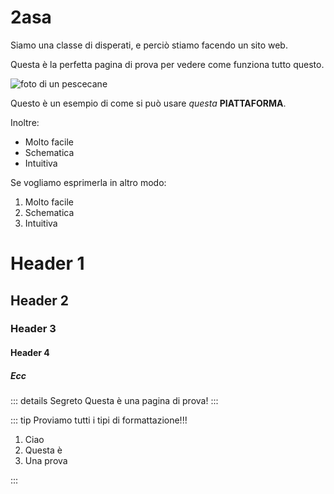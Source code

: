 # 2asa

Siamo una classe di disperati, e perciò stiamo facendo un sito web.

Questa è la perfetta pagina di prova per vedere come funziona tutto questo.

![foto di un pescecane](https://www.viaggipersub.it/wp-content/uploads/2014/01/pescecane.jpg.webp)

Questo è un esempio di come si può usare *questa* **PIATTAFORMA**.

Inoltre:

* Molto facile
* Schematica
* Intuitiva

Se vogliamo esprimerla in altro modo:

1. Molto facile
2. Schematica
3. Intuitiva

# Header 1

## Header 2

### Header 3

#### Header 4

##### Ecc

::: details Segreto
Questa è una pagina di prova!
:::

::: tip Proviamo tutti i tipi di formattazione!!!

1. Ciao
2. Questa è
3. Una prova

:::
